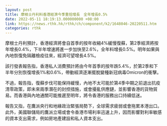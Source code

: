 ```yaml
---
layout: post
title: 摩根士丹利料香港經濟今季重拾增長　全年增長0.5%
date: 2022-05-11 18:19:13.000000000 +08:00
link: https://news.rthk.hk/rthk/ch/component/k2/1648046-20220511.htm
categories: rthk
---
```


摩根士丹利預計，香港經濟將會自首季的按年收縮4%緩慢復蘇，第2季經濟將按年增長0.4%，下半年增速將進一步加快至2.6%，全年料增長0.5%。明年如果與內地恢復免隔離檢疫往來，經濟可望增長4.5%。

該行發表報告指，香港私人消費預計將由今年首季的按年跌5.4%，於第2季和下半年分別恢復增長1%和0.6%，帶動經濟逐漸擺脫變種新冠病毒Omicron的衝擊。

不過，報告指，復蘇步伐可能保持緩慢，內地不太可能於第4季中期之前退出抗疫清零政策，即未來兩季潛在的封控措施，或會擾亂供應鏈，並影響香港的貨物貿易。而香港與內地通關可能推遲至明年，將令香港的服務出口持續低迷。

報告又指，在鷹派央行和地緣政治緊張局勢下，全球需求疲弱或會拖累本港出口。此外，美國聯儲局的鷹派立場或會令香港市場利率迅速上升，因而影響對利率敏感的資本支出需求，例如房地產建設和私人資本支出。
